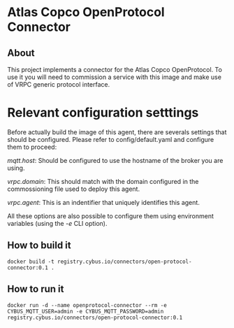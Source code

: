 # Atlas Copco OpenProtocol Connector

## About

This project implements a connector for the Atlas Copco OpenProtocol.
To use it you will need to commission a service with this image and make use of VRPC generic protocol interface.

# Relevant configuration setttings

Before actually build the image of this agent, there are severals settings that should be configured. Please refer to config/default.yaml and configure them to proceed:

*mqtt.host*: Should be configured to use the hostname of the broker you are using.

*vrpc.domain*: This should match with the domain configured in the commossioning file used to deploy this agent.

*vrpc.agent*: This is an indentifier that uniquely identifies this agent.

All these options are also possible to configure them using environment variables (using the *-e* CLI option).

## How to build it

`docker build -t registry.cybus.io/connectors/open-protocol-connector:0.1 .`

## How to run it

`docker run -d --name openprotocol-connector --rm -e CYBUS_MQTT_USER=admin -e CYBUS_MQTT_PASSWORD=admin registry.cybus.io/connectors/open-protocol-connector:0.1`
